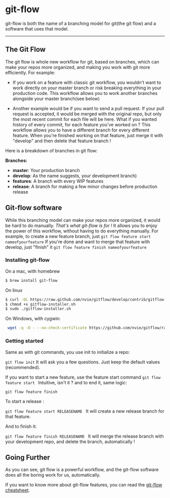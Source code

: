 git-flow
===================


git-flow is both the name of a branching model for git(the git flow) and a software that uses that model.

----------
The Git Flow
-------------

The git flow is whole new workflow for git, based on branches, which can make your repos more organized, and making you work with git more efficiently.  For example:

 - If you work on a feature with classic git workflow, you
   wouldn't want to work directly on your master branch or risk breaking
   everything in your production code. This workflow allows you to work
   another branches alongside your master branch(see below)

 - Another example would be if you want to send a pull request. If your
   pull request is accepted, it would be merged with the original repo,
   but only the most recent commit for each file will be here. What if
   you wanted history of every commit, for each feature you've worked on ?
   This workflow allows you to have a different branch for every
   different feature. When you're finished working on that feature, just
   merge it with "develop" and then delete that feature branch !

Here is a breakdown of branches in git flow:


**Branches:**

- **master**: Your production branch
- **develop**: As the name suggests, your development branch)
- **features**: A branch with every WIP features
- **release**:  A branch for making a few minor changes before production release


Git-flow software
-------------

While this branching model can make your repos more organized, it would be hard to do manually.
*That's what git-flow is for !*
It allows you to enjoy the power of this workflow, without having to do everything manually.
For example, to create a new feature branch, just
`git flow feature start nameofyourfeature`
If you're done and want to merge that feature with develop, just "finish" it
`git flow feature finish nameofyourfeature`



### Installing git-flow
On a mac, with homebrew
```bash
$ brew install git-flow
```

On linux
```bash
$ curl -OL https://raw.github.com/nvie/gitflow/develop/contrib/gitflow-installer.sh
$ chmod +x gitflow-installer.sh
$ sudo ./gitflow-installer.sh
```

On Windows, with cygwin:

```bash
 wget -q -O - --no-check-certificate https://github.com/nvie/gitflow/raw/develop/contrib/gitflow-installer.sh | bash
```

### Getting started

Same as with git commands, you use init to initialize a repo:

```git flow init```
It will ask you a few questions. Just keep the default values (recommended).

If you want to start a new feature,  use the feature start command
```git flow feature start ```
Intuitive, isn't it ? and to end it, same logic:

```git flow feature finish ```

To start a release :

```git flow feature start RELEASENAME ```
It will create a new release branch for that feature.

And to finish it:

```git flow feature finish RELEASENAME ```
It will merge the release branch with your development repo, and delete the branch, automatically !


Going Further
-------------

As you can see, git flow is a powerful workflow, and the git-flow software does all the boring work for us, automatically.

If you want to know more about git-flow features, you can read the [git-flow cheatsheet](http://danielkummer.github.io/git-flow-cheatsheet/).
